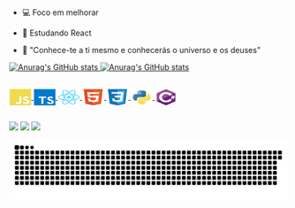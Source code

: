 - 💻 Foco em melhorar
- 🌱 Estudando React  
- 📕 "Conhece-te a ti mesmo e conhecerás o universo e os deuses"  


  <a href="beacons.ai/xuaan01">
  <a href="https://github.com/Xuan002">
![Anurag's GitHub stats](https://github-readme-stats.vercel.app/api?username=Xuan002&show_icons=true&theme=tokyonight)
![Anurag's GitHub stats](https://github-readme-stats.vercel.app/api/top-langs/?username=Xuan002&show_icons=true&theme=tokyonight)

  
  <div>
    <div style="display: inline_block"><br>
  <img align="center" alt="Juan-Js" height="30" width="40" src="https://raw.githubusercontent.com/devicons/devicon/master/icons/javascript/javascript-plain.svg">
  <img align="center" alt="Juan-Ts" height="30" width="40" src="https://raw.githubusercontent.com/devicons/devicon/master/icons/typescript/typescript-plain.svg">
  <img align="center" alt="Juan-React" height="30" width="40" src="https://raw.githubusercontent.com/devicons/devicon/master/icons/react/react-original.svg">
  <img align="center" alt="Juan-HTML" height="30" width="40" src="https://raw.githubusercontent.com/devicons/devicon/master/icons/html5/html5-original.svg">
  <img align="center" alt="Juan-CSS" height="30" width="40" src="https://raw.githubusercontent.com/devicons/devicon/master/icons/css3/css3-original.svg">
  <img align="center" alt="Juan-Python" height="30" width="40" src="https://raw.githubusercontent.com/devicons/devicon/master/icons/python/python-original.svg">
  <img align="center" alt="Juan-Csharp" height="30" width="40" src="https://raw.githubusercontent.com/devicons/devicon/master/icons/csharp/csharp-original.svg">
  
  </div>
   
  ##
 
  <div>
        <a href="https://www.instagram.com/xuaan01/" target="_blank"><img src="https://img.shields.io/badge/-Instagram-%23E4405F?style=for-the-badge&logo=instagram&logoColor=white" target="_blank"></a>
         <a href = "mailto:contatojuanmachado@gmail.com"><img src="https://img.shields.io/badge/-Gmail-%23333?style=for-the-badge&logo=gmail&logoColor=white" target="_blank"></a>
        <a href="https://www.linkedin.com/in/juan-machado-de-paula-7b6507226" target="_blank"><img src="https://img.shields.io/badge/-LinkedIn-%230077B5?style=for-the-badge&logo=linkedin&logoColor=white" target="_blank"></a> 
      </div>

![Snake animation](https://github.com/Xuan002/Xuan002/blob/output/github-contribution-grid-snake.svg)
